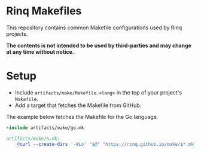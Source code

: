 # Rinq Makefiles

This repository contains common Makefile configurations used by Rinq projects.

**The contents is not intended to be used by third-parties and may change at any
time without notice.**

# Setup

- Include `artifacts/make/Makefile.<lang>` in the top of your project's `Makefile`.
- Add a target that fetches the Makefile from GitHub.

The example below fetches the Makefile for the Go language.

```Makefile
-include artifacts/make/go.mk

artifacts/make/%.mk:
	@curl --create-dirs '-#Lo' "$@" "https://rinq.github.io/make/$*.mk?nonce=$(shell date +%s)"
```
